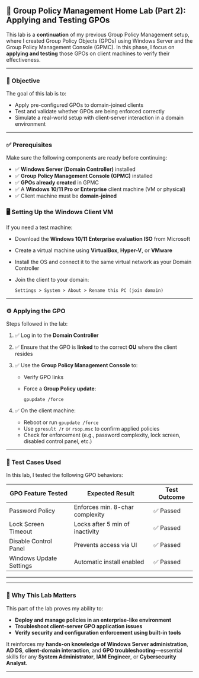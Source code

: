 
## 🧪 Group Policy Management Home Lab (Part 2): Applying and Testing GPOs

This lab is a **continuation** of my previous Group Policy Management setup, where I created Group Policy Objects (GPOs) using Windows Server and the Group Policy Management Console (GPMC). In this phase, I focus on **applying and testing** those GPOs on client machines to verify their effectiveness.

---

### 🎯 Objective

The goal of this lab is to:

* Apply pre-configured GPOs to domain-joined clients
* Test and validate whether GPOs are being enforced correctly
* Simulate a real-world setup with client-server interaction in a domain environment

---

### ✅ Prerequisites

Make sure the following components are ready before continuing:

* ✅ **Windows Server (Domain Controller)** installed
* ✅ **Group Policy Management Console (GPMC)** installed
* ✅ **GPOs already created** in GPMC
* ✅ A **Windows 10/11 Pro or Enterprise** client machine (VM or physical)
* ✅ Client machine must be **domain-joined**



### 🖥️ Setting Up the Windows Client VM

If you need a test machine:

* Download the **Windows 10/11 Enterprise evaluation ISO** from Microsoft
* Create a virtual machine using **VirtualBox**, **Hyper-V**, or **VMware**
* Install the OS and connect it to the same virtual network as your Domain Controller
* Join the client to your domain:

  ```
  Settings > System > About > Rename this PC (join domain)
  ```

---

### ⚙️ Applying the GPO

Steps followed in the lab:

1. ✅ Log in to the **Domain Controller**
2. ✅ Ensure that the GPO is **linked** to the correct **OU** where the client resides
3. ✅ Use the **Group Policy Management Console** to:

   * Verify GPO links
   * Force a **Group Policy update**:

     ```
     gpupdate /force
     ```
4. ✅ On the client machine:

   * Reboot or run `gpupdate /force`
   * Use `gpresult /r` or `rsop.msc` to confirm applied policies
   * Check for enforcement (e.g., password complexity, lock screen, disabled control panel, etc.)

---

### 🧪 Test Cases Used

In this lab, I tested the following GPO behaviors:

| GPO Feature Tested      | Expected Result                 | Test Outcome |
| ----------------------- | ------------------------------- | ------------ |
| Password Policy         | Enforces min. 8-char complexity | ✅ Passed     |
| Lock Screen Timeout     | Locks after 5 min of inactivity | ✅ Passed     |
| Disable Control Panel   | Prevents access via UI          | ✅ Passed     |
| Windows Update Settings | Automatic install enabled       | ✅ Passed     |

---

---

### 📌 Why This Lab Matters

This part of the lab proves my ability to:

* **Deploy and manage policies in an enterprise-like environment**
* **Troubleshoot client-server GPO application issues**
* **Verify security and configuration enforcement using built-in tools**

It reinforces my **hands-on knowledge of Windows Server administration**, **AD DS**, **client-domain interaction**, and **GPO troubleshooting**—essential skills for any **System Administrator**, **IAM Engineer**, or **Cybersecurity Analyst**.

---



